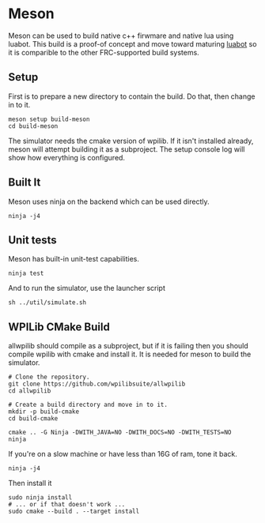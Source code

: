 # Meson
Meson can be used to build native c++ firwmare and native lua using luabot.  This build is a proof-of concept and move toward maturing [luabot](https://github.com/luabot/luabot) so it is comparible to the other FRC-supported build systems.

## Setup
First is to prepare a new directory to contain the build.  Do that, then change in to it.

```
meson setup build-meson
cd build-meson
```

The simulator needs the cmake version of wpilib.  If it isn't installed already, meson will attempt building it as a subproject. The setup console log will show how everything is configured.

## Built It
Meson uses ninja on the backend which can be used directly.
```
ninja -j4
```

## Unit tests
Meson has built-in unit-test capabilities.
```
ninja test
```

And to run the simulator, use the launcher script
```
sh ../util/simulate.sh
```

## WPILib CMake Build
allwpilib should compile as a subproject, but if it is failing then you should compile wpilib with cmake and install it. It is needed for meson to build the simulator.

```
# Clone the repository.
git clone https://github.com/wpilibsuite/allwpilib
cd allwpilib

# Create a build directory and move in to it.
mkdir -p build-cmake
cd build-cmake

cmake .. -G Ninja -DWITH_JAVA=NO -DWITH_DOCS=NO -DWITH_TESTS=NO
ninja
```

If you're on a slow machine or have less than 16G of ram, tone it back.
```
ninja -j4
```

Then install it
```
sudo ninja install
# ... or if that doesn't work ...
sudo cmake --build . --target install
```
